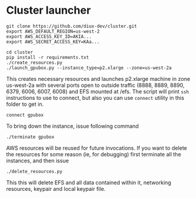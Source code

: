 # Cluster launcher

```
git clone https://github.com/diux-dev/cluster.git
export AWS_DEFAULT_REGION=us-west-2
export AWS_ACCESS_KEY_ID=AKIA...
export AWS_SECRET_ACCESS_KEY=KAa...

cd cluster
pip install -r requirements.txt
./create_resources.py
./launch_gpubox.py --instance_type=p2.xlarge --zone=us-west-2a
```

This creates necessary resources and launches p2.xlarge machine in zone us-west-2a with several ports open to outside traffic (8888, 8889, 8890, 6379, 6006, 6007, 6008) and EFS mounted at /efs. The script will print `ssh` instructions to use to connect, but also you can use `connect` utility in this folder to get in.

```
connect gpubox
```

To bring down the instance, issue following command
```
./terminate gpubox
```


AWS resources will be reused for future invocations. If you want to delete the resources for some reason (ie, for debugging)
first terminate all the instances, and then issue

```
./delete_resources.py
```

This this will delete EFS and all data contained within it, networking resources, keypair and local keypair file.
